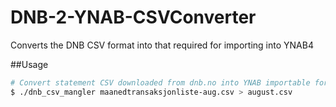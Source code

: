 DNB-2-YNAB-CSVConverter
=======================

Converts the DNB CSV format into that required for importing into YNAB4

##Usage

```zsh
# Convert statement CSV downloaded from dnb.no into YNAB importable format.
$ ./dnb_csv_mangler maanedtransaksjonliste-aug.csv > august.csv
```
